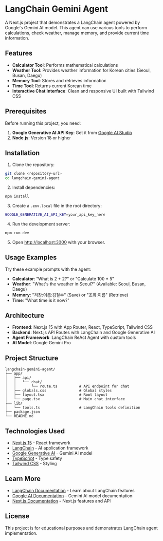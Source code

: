 # LangChain Gemini Agent

A Next.js project that demonstrates a LangChain agent powered by Google's Gemini AI model. This agent can use various tools to perform calculations, check weather, manage memory, and provide current time information.

## Features

- **Calculator Tool**: Performs mathematical calculations
- **Weather Tool**: Provides weather information for Korean cities (Seoul, Busan, Daegu)
- **Memory Tool**: Stores and retrieves information
- **Time Tool**: Returns current Korean time
- **Interactive Chat Interface**: Clean and responsive UI built with Tailwind CSS

## Prerequisites

Before running this project, you need:

1. **Google Generative AI API Key**: Get it from [Google AI Studio](https://makersuite.google.com/app/apikey)
2. **Node.js**: Version 18 or higher

## Installation

1. Clone the repository:
```bash
git clone <repository-url>
cd langchain-gemini-agent
```

2. Install dependencies:
```bash
npm install
```

3. Create a `.env.local` file in the root directory:
```bash
GOOGLE_GENERATIVE_AI_API_KEY=your_api_key_here
```

4. Run the development server:
```bash
npm run dev
```

5. Open [http://localhost:3000](http://localhost:3000) with your browser.

## Usage Examples

Try these example prompts with the agent:

- **Calculator**: "What is 2 + 2?" or "Calculate 100 * 5"
- **Weather**: "What's the weather in Seoul?" (Available: Seoul, Busan, Daegu)
- **Memory**: "저장:이름:김철수" (Save) or "조회:이름" (Retrieve)
- **Time**: "What time is it now?"

## Architecture

- **Frontend**: Next.js 15 with App Router, React, TypeScript, Tailwind CSS
- **Backend**: Next.js API Routes with LangChain and Google Generative AI
- **Agent Framework**: LangChain ReAct Agent with custom tools
- **AI Model**: Google Gemini Pro

## Project Structure

```
langchain-gemini-agent/
├── app/
│   ├── api/
│   │   └── chat/
│   │       └── route.ts          # API endpoint for chat
│   ├── globals.css               # Global styles
│   ├── layout.tsx                # Root layout
│   └── page.tsx                  # Main chat interface
├── lib/
│   └── tools.ts                  # LangChain tools definition
├── package.json
└── README.md
```

## Technologies Used

- [Next.js 15](https://nextjs.org/) - React framework
- [LangChain](https://js.langchain.com/) - AI application framework
- [Google Generative AI](https://ai.google.dev/) - Gemini AI model
- [TypeScript](https://www.typescriptlang.org/) - Type safety
- [Tailwind CSS](https://tailwindcss.com/) - Styling

## Learn More

- [LangChain Documentation](https://js.langchain.com/docs/) - Learn about LangChain features
- [Google AI Documentation](https://ai.google.dev/docs) - Gemini AI model documentation
- [Next.js Documentation](https://nextjs.org/docs) - Next.js features and API

## License

This project is for educational purposes and demonstrates LangChain agent implementation.
